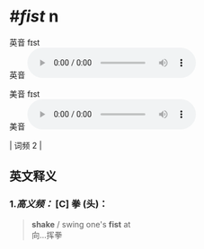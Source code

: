 # ***\#fist*** n
英音 fɪst  
英音
<audio src="./media/fist-B.aac" controls="controls"></audio>

美音 fɪst  
美音
<audio src="./media/fist.aac" controls="controls"></audio>



| 词频 2 |  

英文释义
---
### 1.*高义频：* **[C] 拳 (头)：**  

 > **shake** / swing one's **fist** at  
 > 向…挥拳    


